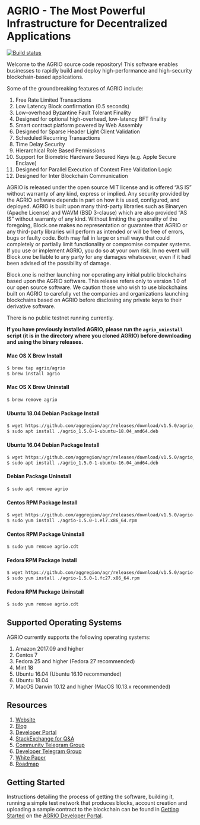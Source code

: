
# AGRIO - The Most Powerful Infrastructure for Decentralized Applications

[![Build status](https://badge.buildkite.com/370fe5c79410f7d695e4e34c500b4e86e3ac021c6b1f739e20.svg?branch=master)](https://buildkite.com/AGRIO/agrio)

Welcome to the AGRIO source code repository! This software enables businesses to rapidly build and deploy high-performance and high-security blockchain-based applications.

Some of the groundbreaking features of AGRIO include:

1. Free Rate Limited Transactions 
1. Low Latency Block confirmation (0.5 seconds)
1. Low-overhead Byzantine Fault Tolerant Finality
1. Designed for optional high-overhead, low-latency BFT finality 
1. Smart contract platform powered by Web Assembly
1. Designed for Sparse Header Light Client Validation
1. Scheduled Recurring Transactions 
1. Time Delay Security
1. Hierarchical Role Based Permissions
1. Support for Biometric Hardware Secured Keys (e.g. Apple Secure Enclave)
1. Designed for Parallel Execution of Context Free Validation Logic
1. Designed for Inter Blockchain Communication 

AGRIO is released under the open source MIT license and is offered “AS IS” without warranty of any kind, express or implied. Any security provided by the AGRIO software depends in part on how it is used, configured, and deployed. AGRIO is built upon many third-party libraries such as Binaryen (Apache License) and WAVM  (BSD 3-clause) which are also provided “AS IS” without warranty of any kind. Without limiting the generality of the foregoing, Block.one makes no representation or guarantee that AGRIO or any third-party libraries will perform as intended or will be free of errors, bugs or faulty code. Both may fail in large or small ways that could completely or partially limit functionality or compromise computer systems. If you use or implement AGRIO, you do so at your own risk. In no event will Block.one be liable to any party for any damages whatsoever, even if it had been advised of the possibility of damage.  

Block.one is neither launching nor operating any initial public blockchains based upon the AGRIO software. This release refers only to version 1.0 of our open source software. We caution those who wish to use blockchains built on AGRIO to carefully vet the companies and organizations launching blockchains based on AGRIO before disclosing any private keys to their derivative software. 

There is no public testnet running currently.

**If you have previously installed AGRIO, please run the `agrio_uninstall` script (it is in the directory where you cloned AGRIO) before downloading and using the binary releases.**

#### Mac OS X Brew Install
```sh
$ brew tap agrio/agrio
$ brew install agrio
```
#### Mac OS X Brew Uninstall
```sh
$ brew remove agrio
```
#### Ubuntu 18.04 Debian Package Install
```sh
$ wget https://github.com/aggregion/agr/releases/download/v1.5.0/agrio_1.5.0-1-ubuntu-18.04_amd64.deb
$ sudo apt install ./agrio_1.5.0-1-ubuntu-18.04_amd64.deb
```
#### Ubuntu 16.04 Debian Package Install
```sh
$ wget https://github.com/aggregion/agr/releases/download/v1.5.0/agrio_1.5.0-1-ubuntu-16.04_amd64.deb
$ sudo apt install ./agrio_1.5.0-1-ubuntu-16.04_amd64.deb
```
#### Debian Package Uninstall
```sh
$ sudo apt remove agrio
```
#### Centos RPM Package Install
```sh
$ wget https://github.com/aggregion/agr/releases/download/v1.5.0/agrio-1.5.0-1.el7.x86_64.rpm
$ sudo yum install ./agrio-1.5.0-1.el7.x86_64.rpm
```
#### Centos RPM Package Uninstall
```sh
$ sudo yum remove agrio.cdt
```
#### Fedora RPM Package Install
```sh
$ wget https://github.com/aggregion/agr/releases/download/v1.5.0/agrio-1.5.0-1.fc27.x86_64.rpm
$ sudo yum install ./agrio-1.5.0-1.fc27.x86_64.rpm
```
#### Fedora RPM Package Uninstall
```sh
$ sudo yum remove agrio.cdt
```

## Supported Operating Systems
AGRIO currently supports the following operating systems:  
1. Amazon 2017.09 and higher
2. Centos 7
3. Fedora 25 and higher (Fedora 27 recommended)
4. Mint 18
5. Ubuntu 16.04 (Ubuntu 16.10 recommended)
6. Ubuntu 18.04
7. MacOS Darwin 10.12 and higher (MacOS 10.13.x recommended)

## Resources
1. [Website](https://agr.io)
1. [Blog](https://medium.com/agrio)
1. [Developer Portal](https://developers.agr.io)
1. [StackExchange for Q&A](https://agrio.stackexchange.com/)
1. [Community Telegram Group](https://t.me/AGRProject)
1. [Developer Telegram Group](https://t.me/joinchat/EaEnSUPktgfoI-XPfMYtcQ)
1. [White Paper](https://github.com/aggregion/Documentation/blob/master/TechnicalWhitePaper.md)
1. [Roadmap](https://github.com/aggregion/Documentation/blob/master/Roadmap.md)

<a name="gettingstarted"></a>
## Getting Started
Instructions detailing the process of getting the software, building it, running a simple test network that produces blocks, account creation and uploading a sample contract to the blockchain can be found in [Getting Started](https://developers.agr.io/agrio-nodagr/docs/overview-1) on the [AGRIO Developer Portal](https://developers.agr.io).
